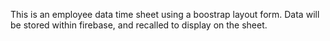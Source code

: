 This is an employee data time sheet using a boostrap layout form.  Data will be stored within firebase, and recalled to display on the sheet.